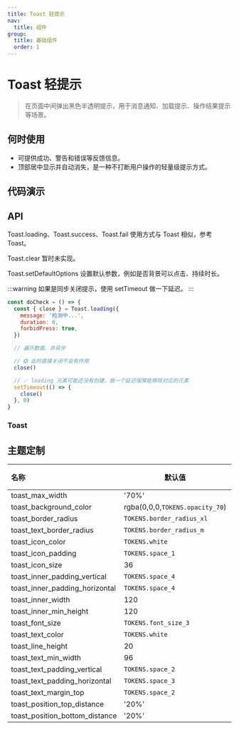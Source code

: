 ```yaml
---
title: Toast 轻提示
nav:
  title: 组件
group:
  title: 基础组件
  order: 1
---
```


# Toast 轻提示

> 在页面中间弹出黑色半透明提示，用于消息通知、加载提示、操作结果提示等场景。

## 何时使用

- 可提供成功、警告和错误等反馈信息。
- 顶部居中显示并自动消失，是一种不打断用户操作的轻量级提示方式。

## 代码演示

<code src="./__fixtures__/basic.tsx"></code>

## API

Toast.loading、Toast.success、Toast.fail 使用方式与 Toast 相似，参考 Toast。

Toast.clear 暂时未实现。

Toast.setDefaultOptions 设置默认参数，例如是否背景可以点击、持续时长。

:::warning
如果是同步关闭提示，使用 setTimeout 做一下延迟。
:::

```js | pure
const doCheck = () => {
  const { close } = Toast.loading({
    message: '检测中...',
    duration: 0,
    forbidPress: true,
  })

  // 遍历数据、非异步

  // ❎ 此时直接关闭不会有作用
  close()

  // ✅ loading 元素可能还没有创建，做一个延迟保障能移除对应的元素
  setTimeout(() => {
    close()
  }, 0)
}
```

### Toast

<API hideTitle id="Toast"></API>

## 主题定制

| 名称                           | 默认值                          | 描述 |
| :----------------------------- | ------------------------------- | ---- |
| toast_max_width                | '70%'                           | -    |
| toast_background_color         | rgba(0,0,0,`TOKENS.opacity_70`) | -    |
| toast_border_radius            | `TOKENS.border_radius_xl`       | -    |
| toast_text_border_radius       | `TOKENS.border_radius_m`        | -    |
| toast_icon_color               | `TOKENS.white`                  | -    |
| toast_icon_padding             | `TOKENS.space_1`                | -    |
| toast_icon_size                | 36                              | -    |
| toast_inner_padding_vertical   | `TOKENS.space_4`                | -    |
| toast_inner_padding_horizontal | `TOKENS.space_4`                | -    |
| toast_inner_width              | 120                             | -    |
| toast_inner_min_height         | 120                             | -    |
| toast_font_size                | `TOKENS.font_size_3`            | -    |
| toast_text_color               | `TOKENS.white`                  | -    |
| toast_line_height              | 20                              | -    |
| toast_text_min_width           | 96                              | -    |
| toast_text_padding_vertical    | `TOKENS.space_2`                | -    |
| toast_text_padding_horizontal  | `TOKENS.space_3`                | -    |
| toast_text_margin_top          | `TOKENS.space_2`                | -    |
| toast_position_top_distance    | '20%'                           | -    |
| toast_position_bottom_distance | '20%'                           | -    |
